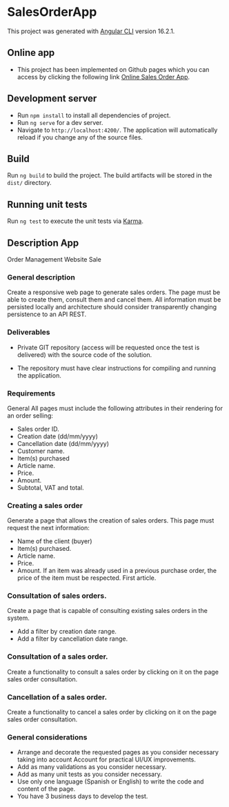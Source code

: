 # SalesOrderApp

This project was generated with [Angular CLI](https://github.com/angular/angular-cli) version 16.2.1.

## Online app

- This project has been implemented on Github pages which you can access by clicking the following link [Online Sales Order App](https://ivan5500.github.io/sales-order-app/).

## Development server

- Run `npm install` to install all dependencies of project.
- Run `ng serve` for a dev server. 
- Navigate to `http://localhost:4200/`. 
The application will automatically reload if you change any of the source files.

## Build

Run `ng build` to build the project. The build artifacts will be stored in the `dist/` directory.

## Running unit tests

Run `ng test` to execute the unit tests via [Karma](https://karma-runner.github.io).

## Description App

Order Management Website
Sale

### General description

Create a responsive web page to generate sales orders. The page must be able to
create them, consult them and cancel them. All information must be persisted locally and
architecture should consider transparently changing persistence to an API
REST.

### Deliverables

- Private GIT repository (access will be requested once the test is delivered)
  with the source code of the solution.

* The repository must have clear instructions for compiling and running
  the application.

### Requirements

General
All pages must include the following attributes in their rendering for an order
selling:

- Sales order ID.
- Creation date (dd/mm/yyyy)
- Cancellation date (dd/mm/yyyy)
- Customer name.
- Item(s) purchased
- Article name.
- Price.
- Amount.
- Subtotal, VAT and total.

### Creating a sales order

Generate a page that allows the creation of sales orders. This page must request
the next information:

- Name of the client (buyer)
- Item(s) purchased.
- Article name.
- Price.
- Amount.
  If an item was already used in a previous purchase order, the price of the item must be respected.
  First article.

### Consultation of sales orders.

Create a page that is capable of consulting existing sales orders in the system.

- Add a filter by creation date range.
- Add a filter by cancellation date range.

### Consultation of a sales order.

Create a functionality to consult a sales order by clicking on it on the page
sales order consultation.

### Cancellation of a sales order.

Create a functionality to cancel a sales order by clicking on it on the page
sales order consultation.

### General considerations

- Arrange and decorate the requested pages as you consider necessary taking into account
  Account for practical UI/UX improvements.
- Add as many validations as you consider necessary.
- Add as many unit tests as you consider necessary.
- Use only one language (Spanish or English) to write the code and content
  of the page.
- You have 3 business days to develop the test.
